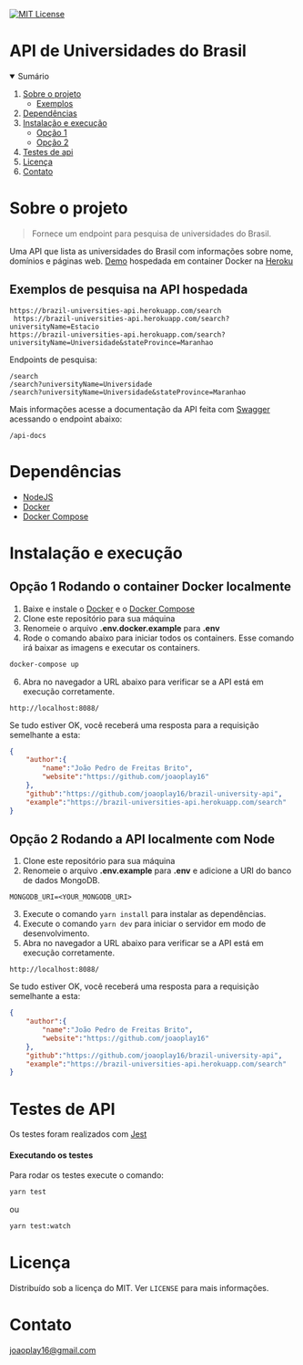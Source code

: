 
[![MIT License][license-shield]][license-url]
# API de Universidades do Brasil
<!-- TABLE OF CONTENTS -->
<details open="open">
  <summary>Sumário</summary>
  <ol>
    <li>
      <a href="#sobre-o-projeto">Sobre o projeto</a>
     <ul>
        <li><a href="#exemplos-de-pesquisa-na-api-hospedada">Exemplos</a></li>
     </ul>
    </li>
    <li>
      <a href="#dependências">Dependências</a>
    </li>
    <li>
      <a href="#instalação-e-execução">Instalação e execução</a>
      <ul>
        <li><a href="#opção-1-rodando-o-container-docker-localmente">Opção 1</a></li>
        <li><a href="#opção-2-rodando-a-api-localmente-com-node">Opção 2</a></li>
      </ul>
    </li>
    <li><a href="#testes-de-api">Testes de api</a></li>
    <li><a href="#licença">Licença</a></li>
    <li><a href="#licença">Contato</a></li>
  </ol>
</details>

# Sobre o projeto
> Fornece um endpoint para pesquisa de universidades do Brasil.

Uma API que lista as universidades do Brasil com informações sobre nome, domínios e páginas web. [Demo](https://brazil-universities-api.herokuapp.com/search) hospedada em container Docker na [Heroku](https://devcenter.heroku.com/articles/container-registry-and-runtime)


## Exemplos de pesquisa na API hospedada

```
https://brazil-universities-api.herokuapp.com/search
 https://brazil-universities-api.herokuapp.com/search?universityName=Estacio
https://brazil-universities-api.herokuapp.com/search?universityName=Universidade&stateProvince=Maranhao 
````    

Endpoints de pesquisa:
```
/search
/search?universityName=Universidade
/search?universityName=Universidade&stateProvince=Maranhao
```

Mais informações acesse a documentação da API feita com  [Swagger](https://swagger.io/) acessando o endpoint abaixo:

```
/api-docs
```

# Dependências
- [NodeJS](https://nodejs.org/pt-br/)
- [Docker](https://www.docker.com/)
- [Docker Compose](https://labs.play-with-docker.com/)
# Instalação e execução
## Opção 1 Rodando o container Docker localmente
1. Baixe e instale o [Docker](https://www.docker.com/) e o [Docker Compose](https://docs.docker.com/compose/install/)
2. Clone este repositório para sua máquina	 
4. Renomeie o arquivo **.env.docker.example**  para **.env**
5. Rode o comando abaixo para iniciar todos os containers. Esse comando irá baixar as imagens e executar os containers.
```bash
docker-compose up
```
6. Abra no navegador a URL abaixo para verificar se a API está em execução corretamente.
```
http://localhost:8088/
```
Se tudo estiver OK, você receberá uma resposta para a requisição semelhante a esta:
```json
{
	"author":{
		"name":"João Pedro de Freitas Brito",
		"website":"https://github.com/joaoplay16"
	},
	"github":"https://github.com/joaoplay16/brazil-university-api",
	"example":"https://brazil-universities-api.herokuapp.com/search"
}
```

## Opção 2 Rodando a API localmente com Node
1. Clone este repositório para sua máquina	
2. Renomeie o arquivo **.env.example**  para **.env** e adicione a URI do banco de dados MongoDB.
```
MONGODB_URI=<YOUR_MONGODB_URI>
```
3. Execute o comando `yarn install` para instalar as dependências.
4. Execute o comando `yarn dev` para iniciar o servidor em modo de desenvolvimento.
5. Abra no navegador a URL abaixo para verificar se a API está em execução corretamente.
```
http://localhost:8088/
```
Se tudo estiver OK, você receberá uma resposta para a requisição semelhante a esta:
```json
{
	"author":{
		"name":"João Pedro de Freitas Brito",
		"website":"https://github.com/joaoplay16"
	},
	"github":"https://github.com/joaoplay16/brazil-university-api",
	"example":"https://brazil-universities-api.herokuapp.com/search"
}
```

# Testes de API

Os testes foram realizados com  [Jest](https://jestjs.io/)

#### Executando os testes

Para rodar os testes execute o comando:

```bash
yarn test
```
ou
```bash
yarn test:watch
```
# Licença
Distribuído sob a licença do MIT. Ver `LICENSE` para mais informações.

# Contato
joaoplay16@gmail.com

[license-shield]: https://img.shields.io/github/license/othneildrew/Best-README-Template.svg?style=for-the-badge
[license-url]: https://github.com/joaoplay16/brazil-universities-api/blob/main/LICENSE